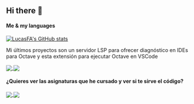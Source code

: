 <!--
**LucasFA/LucasFA** is a ✨ _special_ ✨ repository because its `README.md` (this file) appears on your GitHub profile.

Here are some ideas to get you started:

- 🔭 I’m currently working on ...
- 🌱 I’m currently learning ...
- 👯 I’m looking to collaborate on ...
- 🤔 I’m looking for help with ...
- 💬 Ask me about ...
- 📫 How to reach me: ...
- 😄 Pronouns: ...
- ⚡ Fun fact: ...
-->

## Hi there 👋
#### Me & my languages
[![LucasFA's GitHub stats](https://github-readme-stats.vercel.app/api?username=LucasFA&theme=transparent&locale=es)](https://github.com/anuraghazra/github-readme-stats)

Mi últimos proyectos son un servidor LSP para ofrecer diagnóstico en IDEs para Octave y esta extensión para ejecutar Octave en VSCode

<a href="https://github.com/LucasFA/octave-lsp">
  <img align="center" src="https://github-readme-stats.vercel.app/api/pin/?username=LucasFA&repo=octave-lsp&theme=transparent" />
</a>
<a href="https://github.com/LucasFA/vscode-octave">
  <img align="center" src="https://github-readme-stats.vercel.app/api/pin/?username=LucasFA&repo=vscode-octave&theme=transparent" />
</a>

#### ¿Quieres ver las asignaturas que he cursado y ver si te sirve el código?
<a href="https://github.com/LucasFA/EC">
  <img align="center" src="https://github-readme-stats.vercel.app/api/pin/?username=LucasFA&repo=EC&theme=transparent" />
</a>
<a href="https://github.com/LucasFA/MN">
  <img align="center" src="https://github-readme-stats.vercel.app/api/pin/?username=LucasFA&repo=MN&theme=transparent" />
</a>
